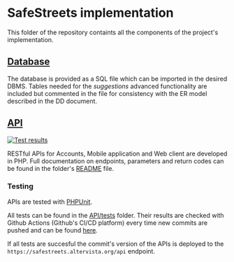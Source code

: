 # SafeStreets implementation

This folder of the repository containts all the components of the project's implementation.

## [Database](Database)

The database is provided as a SQL file which can be imported in the desired DBMS.
Tables needed for the _suggestions_ advanced functionality are included but commented in the file for consistency with the ER model described in the DD document.

## [API](API)
[![Test results](https://github.com/EliaBattiston/AspesiBattistonCarabelli/workflows/API%20Tests/badge.svg)](https://github.com/EliaBattiston/AspesiBattistonCarabelli/actions)

RESTful APIs for Accounts, Mobile application and Web client are developed in PHP.
Full documentation on endpoints, parameters and return codes can be found in the folder's [README](API/README.md) file.

### Testing
APIs are tested with [PHPUnit](https://phpunit.de/).

All tests can be found in the [API/tests](API/tests) folder. Their results are checked with Github Actions (Github's CI/CD platform) every time new commits are pushed and can be found [here](https://github.com/EliaBattiston/AspesiBattistonCarabelli/actions).

If all tests are succesful the commit's version of the APIs is deployed to the `https://safestreets.altervista.org/api` endpoint.